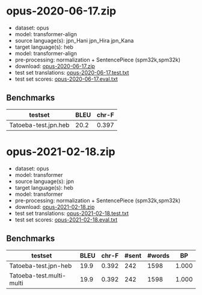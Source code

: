 # opus-2020-06-17.zip

* dataset: opus
* model: transformer-align
* source language(s): jpn_Hani jpn_Hira jpn_Kana
* target language(s): heb
* model: transformer-align
* pre-processing: normalization + SentencePiece (spm32k,spm32k)
* download: [opus-2020-06-17.zip](https://object.pouta.csc.fi/Tatoeba-MT-models/jpn-heb/opus-2020-06-17.zip)
* test set translations: [opus-2020-06-17.test.txt](https://object.pouta.csc.fi/Tatoeba-MT-models/jpn-heb/opus-2020-06-17.test.txt)
* test set scores: [opus-2020-06-17.eval.txt](https://object.pouta.csc.fi/Tatoeba-MT-models/jpn-heb/opus-2020-06-17.eval.txt)

## Benchmarks

| testset               | BLEU  | chr-F |
|-----------------------|-------|-------|
| Tatoeba-test.jpn.heb 	| 20.2 	| 0.397 |





# opus-2021-02-18.zip

* dataset: opus
* model: transformer
* source language(s): jpn
* target language(s): heb
* model: transformer
* pre-processing: normalization + SentencePiece (spm32k,spm32k)
* download: [opus-2021-02-18.zip](https://object.pouta.csc.fi/Tatoeba-MT-models/jpn-heb/opus-2021-02-18.zip)
* test set translations: [opus-2021-02-18.test.txt](https://object.pouta.csc.fi/Tatoeba-MT-models/jpn-heb/opus-2021-02-18.test.txt)
* test set scores: [opus-2021-02-18.eval.txt](https://object.pouta.csc.fi/Tatoeba-MT-models/jpn-heb/opus-2021-02-18.eval.txt)

## Benchmarks

| testset | BLEU  | chr-F | #sent | #words | BP |
|---------|-------|-------|-------|--------|----|
| Tatoeba-test.jpn-heb 	| 19.9 	| 0.392 	| 242 	| 1598 	| 1.000 |
| Tatoeba-test.multi-multi 	| 19.9 	| 0.392 	| 242 	| 1598 	| 1.000 |

